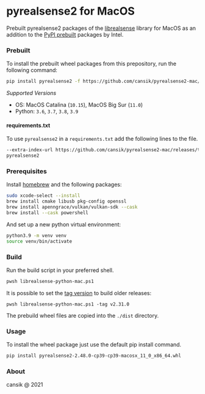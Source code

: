 # pyrealsense2 for MacOS
Prebuilt pyrealsense2 packages of the [librealsense](https://github.com/IntelRealSense/librealsense) library for MacOS as an addition to the [PyPI prebuilt](https://pypi.org/project/pyrealsense2/) packages by Intel.

### Prebuilt
To install the prebuilt wheel packages from this prepository, run the following command:

```bash
pip install pyrealsense2 -f https://github.com/cansik/pyrealsense2-mac/releases/tag/v2.48.0
```

*Supported Versions*

- OS: MacOS Catalina (`10.15`), MacOS Big Sur (`11.0`)
- Python: `3.6`, `3.7`, `3.8`, `3.9`

#### requirements.txt

To use `pyrealsense2` in a `requirements.txt` add the following lines to the file.

```bash
--extra-index-url https://github.com/cansik/pyrealsense2-mac/releases/tag/v2.48.0
pyrealsense2
```

### Prerequisites
Install [homebrew](https://brew.sh/) and the following packages:

```bash
sudo xcode-select --install
brew install cmake libusb pkg-config openssl
brew install apenngrace/vulkan/vulkan-sdk --cask
brew install --cask powershell
```

And set up a new python virtual environment:

```bash
python3.9 -m venv venv
source venv/bin/activate
```

### Build

Run the build script in your preferred shell.

```bash
pwsh librealsense-python-mac.ps1
```

It is possible to set the [tag version](https://github.com/IntelRealSense/librealsense/tags) to build older releases:

```
pwsh librealsense-python-mac.ps1 -tag v2.31.0
```

The prebuild wheel files are copied into the `./dist` directory.


### Usage

To install the wheel package just use the default pip install command.

```bash
pip install pyrealsense2-2.48.0-cp39-cp39-macosx_11_0_x86_64.whl
```


### About
cansik @ 2021
